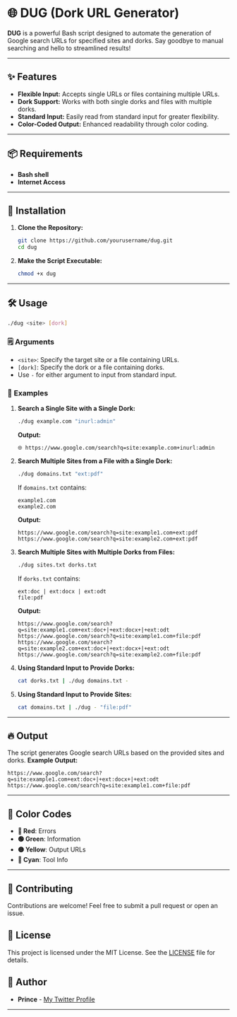 # 🌐 DUG (Dork URL Generator)

**DUG** is a powerful Bash script designed to automate the generation of Google search URLs for specified sites and dorks. Say goodbye to manual searching and hello to streamlined results!

---

## ✨ Features

- **Flexible Input:** Accepts single URLs or files containing multiple URLs.
- **Dork Support:** Works with both single dorks and files with multiple dorks.
- **Standard Input:** Easily read from standard input for greater flexibility.
- **Color-Coded Output:** Enhanced readability through color coding.

---

## 📦 Requirements

- **Bash shell**
- **Internet Access**

---

## 🚀 Installation

1. **Clone the Repository:**

   ```bash
   git clone https://github.com/yourusername/dug.git
   cd dug
   ```

2. **Make the Script Executable:**

   ```bash
   chmod +x dug
   ```

---

## 🛠️ Usage

```bash
./dug <site> [dork]
```

### 🗒️ Arguments

- `<site>`: Specify the target site or a file containing URLs.
- `[dork]`: Specify the dork or a file containing dorks.
- Use `-` for either argument to input from standard input.

### 📖 Examples

1. **Search a Single Site with a Single Dork:**

   ```bash
   ./dug example.com "inurl:admin"
   ```

   **Output:**
   ```
   🌐 https://www.google.com/search?q=site:example.com+inurl:admin
   ```

2. **Search Multiple Sites from a File with a Single Dork:**

   ```bash
   ./dug domains.txt "ext:pdf"
   ```

   If `domains.txt` contains:
   ```
   example1.com
   example2.com
   ```

   **Output:**
   ```
   https://www.google.com/search?q=site:example1.com+ext:pdf
   https://www.google.com/search?q=site:example2.com+ext:pdf
   ```

3. **Search Multiple Sites with Multiple Dorks from Files:**

   ```bash
   ./dug sites.txt dorks.txt
   ```

   If `dorks.txt` contains:
   ```
   ext:doc | ext:docx | ext:odt
   file:pdf
   ```

   **Output:**
   ```
   https://www.google.com/search?q=site:example1.com+ext:doc+|+ext:docx+|+ext:odt
   https://www.google.com/search?q=site:example1.com+file:pdf
   https://www.google.com/search?q=site:example2.com+ext:doc+|+ext:docx+|+ext:odt
   https://www.google.com/search?q=site:example2.com+file:pdf
   ```

4. **Using Standard Input to Provide Dorks:**

   ```bash
   cat dorks.txt | ./dug domains.txt -
   ```

5. **Using Standard Input to Provide Sites:**

   ```bash
   cat domains.txt | ./dug - "file:pdf"
   ```

---

## 🔥 Output

The script generates Google search URLs based on the provided sites and dorks. **Example Output:**

```
https://www.google.com/search?q=site:example1.com+ext:doc+|+ext:docx+|+ext:odt
https://www.google.com/search?q=site:example1.com+file:pdf
```

---

## 🎨 Color Codes

- **🔴 Red**: Errors
- **🟢 Green**: Information
- **🟡 Yellow**: Output URLs
- **🔵 Cyan**: Tool Info

---

## 🤝 Contributing

Contributions are welcome! Feel free to submit a pull request or open an issue.

## 📜 License

This project is licensed under the MIT License. See the [LICENSE](LICENSE) file for details.

## 👤 Author

- **Prince** - [My Twitter Profile](https://x.com/0xprincs)

---
